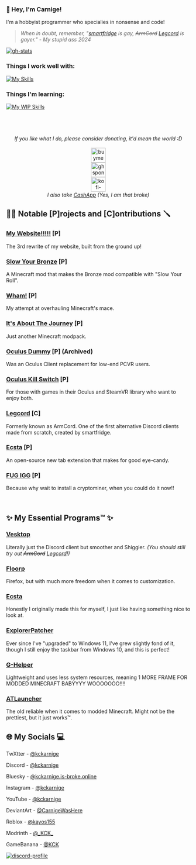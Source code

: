 ### 👋 Hey, I'm Carnige!

I'm a hobbyist programmer who specialies in nonsense and code!

> *When in doubt, remember, "[smartfridge](https://github.com/smartfrigde) is gay, ~~ArmCord~~ [Legcord](https://github.com/Legcord/Legcord) is gayer." - My stupid ass 2024*

[![gh-stats](https://github-readme-stats.vercel.app/api/top-langs/?username=kckarnige&bg_color=1a1c1f&hide_border=true&theme=dark&border_radius=8px&layout=compact&hide=powershell,lua,c%2B%2B,makefile)](https://github.com/anuraghazra/github-readme-stats)

### Things I work well with:
[![My Skills](https://skillicons.dev/icons?i=html,scss,css,nodejs,js,ps)](https://skillicons.dev)

### Things I'm learning:
[![My WIP Skills](https://skillicons.dev/icons?i=java,ai,cs)](https://skillicons.dev)

<h1></h1>
<br>

<p align="center">
  <i>If you like what I do, please consider donating, it'd mean the world :D</i>
  <br><br>
  <a href="https://www.buymeacoffee.com/kckarnige" target="_blank">
    <img alt="buymeacoffee-singular" height="40" src="https://cdn.jsdelivr.net/npm/@intergrav/devins-badges@3/assets/compact/donate/buymeacoffee-singular_vector.svg">
  </a>
  <br>
  <a href="https://github.com/sponsors/kckarnige" target="_blank">
    <img alt="ghsponsors-singular" height="40" src="https://cdn.jsdelivr.net/npm/@intergrav/devins-badges@3/assets/compact/donate/ghsponsors-singular_vector.svg">
  </a>
  <br>
  <a href="https://ko-fi.com/kckarnige" target="_blank">
    <img alt="kofi-singular" height="40" src="https://cdn.jsdelivr.net/npm/@intergrav/devins-badges@3/assets/compact/donate/kofi-singular_vector.svg">
  </a>
  <br>
  <i>I also take <a href="https://cash.app/$kckarnige">CashApp</a> (Yes, I am that broke)</i>
</p>


## 👷‍♂️ Notable [P]rojects and [C]ontributions 🪛

### [My Website!!!!!](https://kckarnige.github.io/) [P]
The 3rd rewrite of my website, built from the ground up!

### [Slow Your Bronze](https://github.com/kckarnige/SlowBronze) [P]
A Minecraft mod that makes the Bronze mod compatible with "Slow Your Roll".

### [Wham!](https://github.com/kckarnige/WhamMace) [P]
My attempt at overhauling Minecraft's mace.

### [It's About The Journey](https://iatj-modpack.github.io/) [P]
Just another Minecraft modpack.

### [Oculus Dummy](https://github.com/kckarnige/OculusDummy) [P] (Archived)
Was an Oculus Client replacement for low-end PCVR users.

### [Oculus Kill Switch](https://github.com/kckarnige/OculusKillSwitch) [P]
For those with games in their Oculus and SteamVR library who want to enjoy both.

### [Legcord](https://github.com/Legcord/Legcord) [C]
Formerly known as ArmCord. One of the first alternative Discord clients made from scratch, created by smartfridge.

### [Ecsta](https://github.com/kckarnige/EcstaTab) [P]
An open-source new tab extension that makes for good eye-candy.

### [FUG IGG](https://gist.github.com/kckarnige/6dfff1025b5da69399c26957ee47b445) [P]
Because why wait to install a cryptominer, when you could do it now!!

<br>

## ✨ My Essential Programs™ ✨

### [Vesktop](https://github.com/Vencord/Vesktop)
Literally just the Discord client but smoother and Shiggier. *(You should still try out ~~ArmCord~~ [Legcord](https://github.com/Legcord/Legcord)!)*

### [Floorp](https://github.com/floorp-Projects/floorp)
Firefox, but with much more freedom when it comes to customization.

### [Ecsta](https://github.com/kckarnige/EcstaTab)
Honestly I originally made this for myself, I just like having something nice to look at.

### [ExplorerPatcher](https://github.com/valinet/ExplorerPatcher)
Ever since I've "upgraded" to Windows 11, I've grew slightly fond of it, though I still enjoy the taskbar from Windows 10, and this is perfect!

### [G-Helper](https://github.com/seerge/g-helper)
Lightweight and uses less system resources, meaning 1 MORE FRAME FOR MODDED MINECRAFT BABYYYY WOOOOOOO!!!!

### [ATLauncher](https://github.com/ATLauncher/ATLauncher)
The old reliable when it comes to modded Minecraft. Might not be the prettiest, but it just works™.

## 🌐 My Socials 💻

TwXtter - [@kckarnige](https://x.com/kckarnige)

Discord - [@kckarnige](https://discord.com/users/634168893644210186)

Bluesky - [@kckarnige.is-broke.online](https://bsky.app/profile/kckarnige.is-broke.online)

Instagram - [@kckarnige](https://instagram.com/kckarnige)

YouTube - [@kckarnige](https://www.youtube.com/channel/UCHDWD1G20SVO399jCS0LDNQ)

DeviantArt - [@CarnigeWasHere](https://www.deviantart.com/carnigewashere)

Roblox - [@kayos155](https://www.roblox.com/users/154248006/profile)

Modrinth - [@\_KCK\_](https://modrinth.com/user/_KCK_)

GameBanana - [@KCK](https://gamebanana.com/members/1716410)

[![discord-profile](https://lanyard.kyrie25.me/api/634168893644210186?bg=1a1c1f&borderRadius=8px&gradient=aaaaaa&hideDiscrim=true&globalName=true&idleMessage="I've%20been%20shaking%20my%20hips,%20I've%20been%20putting%20on%20a%20show."&useDisplayName=true)](https://github.com/kyrie25/lanyard-profile-readme)
